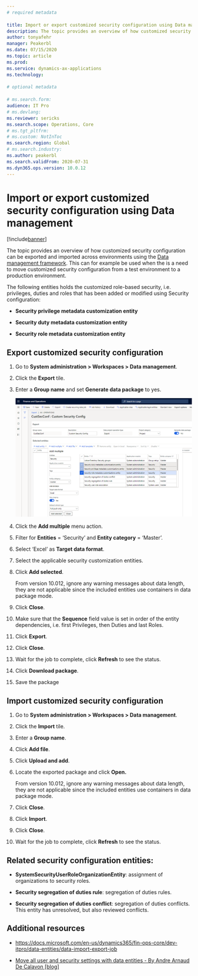 ```yaml
---
# required metadata

title: Import or export customized security configuration using Data management 
description: The topic provides an overview of how customized security configuration can be exported and imported across environments using the Data management framework.
author: tonyafehr
manager: Peakerbl
ms.date: 07/15/2020
ms.topic: article
ms.prod:
ms.service: dynamics-ax-applications
ms.technology: 

# optional metadata

# ms.search.form:
audience: IT Pro
# ms.devlang: 
ms.reviewer: sericks
ms.search.scope: Operations, Core
# ms.tgt_pltfrm: 
# ms.custom: NotInToc
ms.search.region: Global
# ms.search.industry:
ms.author: peakerbl
ms.search.validFrom: 2020-07-31
ms.dyn365.ops.version: 10.0.12
---
```


# Import or export customized security configuration using Data management 

[!include[banner](../includes/banner.md)]

The topic provides an overview of how customized security configuration can be
exported and imported across environments using the [Data management
framework](https://docs.microsoft.com/en-us/dynamics365/fin-ops-core/dev-itpro/data-entities/data-entities-data-packages).
This can for example be used when the is a need to move customized security
configuration from a test environment to a production environment.

The following entities holds the customized role-based security, i.e.
privileges, duties and roles that has been added or modified using Security
configuration:

-   **Security privilege metadata customization entity**

-   **Security duty metadata customization entity**

-   **Security role metadata customization entity**

**Export customized security configuration**
--------------------------------------------

1.  Go to **System administration \> Workspaces \> Data management**.

2.  Click the **Export** tile.

3.  Enter a **Group name** and set **Generate data package** to yes.

    ![](media/cb4da5cdf487ee4c55f931f1e220cdf9.png)

4.  Click the **Add multiple** menu action.

5.  Filter for **Entities** = ‘Security’ and **Entity category** = ‘Master’.

6.  Select ‘Excel’ as **Target data format**.

7.  Select the applicable security customization entities.

8.  Click **Add selected**.

    From version 10.012, ignore any warning messages about data length, they are
    not applicable since the included entities use containers in data package
    mode.

9.  Click **Close**.

10.  Make sure that the **Sequence** field value is set in order of the entity
    dependencies, i.e. first Privileges, then Duties and last Roles.

11.  Click **Export**.

12.  Click **Close**.

13. Wait for the job to complete, click **Refresh** to see the status.

14. Click **Download package**.

15. Save the package

**Import customized security configuration**
--------------------------------------------

1.  Go to **System administration \> Workspaces \> Data management**.

2.  Click the **Import** tile.

3.  Enter a **Group name**.

4.  Click **Add file**.

5.  Click **Upload and add**.

6.  Locate the exported package and click **Open.**

    From version 10.012, ignore any warning messages about data length, they are
    not applicable since the included entities use containers in data package
    mode.

7.  Click **Close**.

8.  Click **Import**.

9.  Click **Close**.

10. Wait for the job to complete, click **Refresh** to see the status.

**Related security configuration entities:**
--------------------------------------------

-   **SystemSecurityUserRoleOrganizationEntity**: assignment of organizations to
    security roles.

-   **Security segregation of duties rule**: segregation of duties rules.

-   **Security segregation of duties conflict**: segregation of duties
    conflicts. This entity has unresolved, but also reviewed conflicts.

**Additional resources**
------------------------

-   <https://docs.microsoft.com/en-us/dynamics365/fin-ops-core/dev-itpro/data-entities/data-import-export-job>

-   [Move all user and security settings with data entities - By Andre Arnaud De
    Calavon
    [blog]](https://dynamicspedia.com/2020/05/move-all-user-and-security-settings-with-data-entities/)
